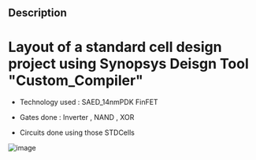 ## Description 
# Layout of a standard cell design project using Synopsys Deisgn Tool "Custom_Compiler" 

* Technology used : SAED_14nmPDK FinFET
  
* Gates done : Inverter , NAND , XOR
  
* Circuits done using those STDCells
  
 ![image](https://github.com/MohamedNabil95/Issues/assets/90795738/17feaf0b-488a-448e-9d21-eeb0e352241e)
